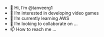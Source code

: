 - 👋 Hi, I’m @tanveerg1
- 👀 I’m interested in developing video games
- 🌱 I’m currently learning AWS
- 💞️ I’m looking to collaborate on ...
- 📫 How to reach me ...

<!---
tanveerg1/tanveerg1 is a ✨ special ✨ repository because its `README.md` (this file) appears on your GitHub profile.
You can click the Preview link to take a look at your changes.
--->
